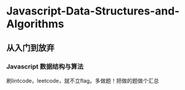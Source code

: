 # Javascript-Data-Structures-and-Algorithms

## 从入门到放弃


### Javascript 数据结构与算法


刷lintcode，leetcode，就不立flag。多做题！把做的题做个汇总
